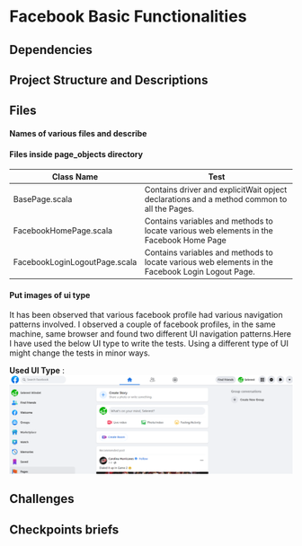 # Facebook Basic Functionalities
## Dependencies
## Project Structure and Descriptions
## Files
#### Names of various files and describe

#### Files inside **page_objects** directory

| Class Name            | Test                                                                                                                                     |
|-----------------------|------------------------------------------------------------------------------------------------------------------------------------------|
| BasePage.scala        | Contains driver and explicitWait opject declarations and a method common to all the Pages.|        
| FacebookHomePage.scala | Contains variables and methods to locate various web elements in the Facebook Home Page                                                    
| FacebookLoginLogoutPage.scala        | Contains variables and methods to locate various web elements in the Facebook Login Logout Page.                                                                    |        

#### Put images of ui type
It has been observed that various facebook profile had various navigation patterns involved.
I observed a couple of facebook profiles, in the same machine, same browser and found two different UI navigation patterns.Here I have used the below UI type to write the tests. Using a different type of UI might change the tests in minor ways.

**Used UI Type** :
![Image1](https://github.com/paramipersonal/facebook-selenium-java-testng/blob/master/images/UI_test1.PNG)

## Challenges
## Checkpoints briefs